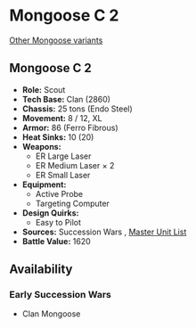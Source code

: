 # Mongoose C 2 

[Other Mongoose variants](../mongoose.md) 

## Mongoose C 2 

- **Role:** Scout 
- **Tech Base:** Clan (2860) 
- **Chassis:** 25 tons (Endo Steel) 
- **Movement:** 8 / 12, XL 
- **Armor:** 86 (Ferro Fibrous) 
- **Heat Sinks:** 10 (20) 
- **Weapons:** 
  - ER Large Laser 
  - ER Medium Laser × 2 
  - ER Small Laser 
- **Equipment:** 
  - Active Probe 
  - Targeting Computer 
- **Design Quirks:** 
  - Easy to Pilot 
- **Sources:** Succession Wars , [Master Unit List](http://masterunitlist.info/Unit/Details/7604/mongoose-c-2) 
- **Battle Value:** 1620 

## Availability 

### Early Succession Wars 

- Clan Mongoose 

